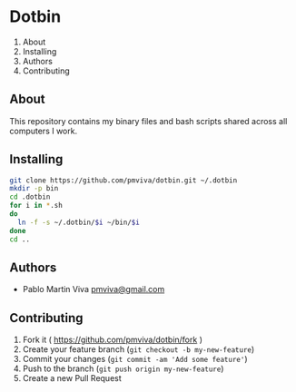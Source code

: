 # Dotbin

1. About
2. Installing
3. Authors
4. Contributing

## About

This repository contains my binary files and bash scripts shared across all computers I work.

## Installing

```bash
git clone https://github.com/pmviva/dotbin.git ~/.dotbin
mkdir -p bin
cd .dotbin
for i in *.sh
do
  ln -f -s ~/.dotbin/$i ~/bin/$i
done
cd ..
```

## Authors

* Pablo Martin Viva [pmviva@gmail.com](mailto:pmviva@gmail.com)

## Contributing

1. Fork it ( https://github.com/pmviva/dotbin/fork )
2. Create your feature branch (`git checkout -b my-new-feature`)
3. Commit your changes (`git commit -am 'Add some feature'`)
4. Push to the branch (`git push origin my-new-feature`)
5. Create a new Pull Request
